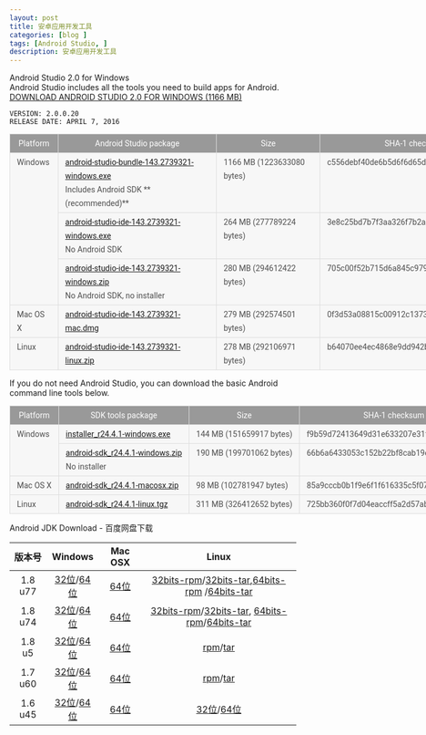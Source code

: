 ```yaml
---
layout: post
title: 安卓应用开发工具 
categories: [blog ]
tags: [Android Studio, ]
description: 安卓应用开发工具
---
```


Android Studio 2.0 for Windows<br />
Android Studio includes all the tools you need to build apps for Android.<br />
<a href="https://dl.google.com/dl/android/studio/install/2.0.0.20/android-studio-bundle-143.2739321-windows.exe">DOWNLOAD ANDROID STUDIO 2.0
FOR WINDOWS (1166 MB)</a> 

    VERSION: 2.0.0.20
    RELEASE DATE: APRIL 7, 2016
    
    
    
<table class="download" style="font-size: 14px; margin: 0.5em 1em 1em 0px; border-collapse: collapse; border-spacing: 0px; border: 0px; width: 880px; color: rgba(0, 0, 0, 0.682353); font-family: Roboto, sans-serif; line-height: 24px; background-color: #f7f7f7;">
<tbody>
<tr><th style="padding: 4px 12px; vertical-align: top; color: #ffffff; border: 1px solid #dddddd; font-weight: normal; background-color: #999999;">Platform</th><th style="padding: 4px 12px; vertical-align: top; color: #ffffff; border: 1px solid #dddddd; font-weight: normal; background-color: #999999;">Android Studio package</th><th style="padding: 4px 12px; vertical-align: top; color: #ffffff; border: 1px solid #dddddd; font-weight: normal; background-color: #999999;">Size</th><th style="padding: 4px 12px; vertical-align: top; color: #ffffff; border: 1px solid #dddddd; font-weight: normal; background-color: #999999;">SHA-1 checksum</th></tr>
<tr>
<td style="padding: 4px 12px; vertical-align: top; border: 1px solid #dddddd; background-color: inherit;" rowspan="3">Windows</td>
<td style="padding: 4px 12px; vertical-align: top; border: 1px solid #dddddd; background-color: inherit;">
<a href="https://dl.google.com/dl/android/studio/install/2.0.0.20/android-studio-bundle-143.2739321-windows.exe">android-studio-bundle-143.2739321-windows.exe</a> <br />
Includes Android SDK **(recommended)**</td>
<td id="win-bundle-size" style="padding: 4px 12px; vertical-align: top; border: 1px solid #dddddd; background-color: inherit;">1166 MB 
(1223633080 bytes)</td>
<td style="padding: 4px 12px; vertical-align: top; border: 1px solid #dddddd; background-color: inherit;">c556debf40de6b5d6f6d65d169a64398e3380183</td>
</tr>
<tr>
<td style="padding: 4px 12px; vertical-align: top; border: 1px solid #dddddd; background-color: inherit;">
<a href="https://dl.google.com/dl/android/studio/install/2.0.0.20/android-studio-ide-143.2739321-windows.exe">android-studio-ide-143.2739321-windows.exe</a> <br />
No Android SDK</td>
<td style="padding: 4px 12px; vertical-align: top; border: 1px solid #dddddd; background-color: inherit;">264 MB 
(277789224 bytes)</td>
<td style="padding: 4px 12px; vertical-align: top; border: 1px solid #dddddd; background-color: inherit;">3e8c25bd7b7f3aa326f7b2a349c4d67c550d13ac</td>
</tr>
<tr>
<td style="padding: 4px 12px; vertical-align: top; border: 1px solid #dddddd; background-color: inherit;">
<a href="https://dl.google.com/dl/android/studio/ide-zips/2.0.0.20/android-studio-ide-143.2739321-windows.zip">android-studio-ide-143.2739321-windows.zip</a> <br />
No Android SDK, no installer</td>
<td style="padding: 4px 12px; vertical-align: top; border: 1px solid #dddddd; background-color: inherit;">280 MB 
(294612422 bytes)</td>
<td style="padding: 4px 12px; vertical-align: top; border: 1px solid #dddddd; background-color: inherit;">705c00f52b715d6a845c97979ced6f9b1b3f11c6</td>
</tr>
<tr>
<td style="padding: 4px 12px; vertical-align: top; border: 1px solid #dddddd; background-color: inherit;">Mac OS X</td>
<td style="padding: 4px 12px; vertical-align: top; border: 1px solid #dddddd; background-color: inherit;">
<a href="https://dl.google.com/dl/android/studio/install/2.0.0.20/android-studio-ide-143.2739321-mac.dmg">android-studio-ide-143.2739321-mac.dmg</a> </td>
<td id="mac-bundle-size" style="padding: 4px 12px; vertical-align: top; border: 1px solid #dddddd; background-color: inherit;">279 MB 
(292574501 bytes)</td>
<td style="padding: 4px 12px; vertical-align: top; border: 1px solid #dddddd; background-color: inherit;">0f3d53a08815c00912c13738abc79e82207b20ed</td>
</tr>
<tr>
<td style="padding: 4px 12px; vertical-align: top; border: 1px solid #dddddd; background-color: inherit;">Linux</td>
<td style="padding: 4px 12px; vertical-align: top; border: 1px solid #dddddd; background-color: inherit;">
<a href="https://dl.google.com/dl/android/studio/ide-zips/2.0.0.20/android-studio-ide-143.2739321-linux.zip">android-studio-ide-143.2739321-linux.zip</a></td>
<td id="linux-bundle-size" style="padding: 4px 12px; vertical-align: top; border: 1px solid #dddddd; background-color: inherit;">278 MB 
(292106971 bytes)</td>
<td style="padding: 4px 12px; vertical-align: top; border: 1px solid #dddddd; background-color: inherit;">b64070ee4ec4868e9dd942b56f76864634cb0c67</td>
</tr>
</tbody>
</table>

If you do not need Android Studio, you can download the basic Android command line tools below.

<table class="download" style="font-size: 14px; margin: 0.5em 1em 1em 0px; border-collapse: collapse; border-spacing: 0px; border: 0px; width: 880px; color: rgba(0, 0, 0, 0.682353); font-family: Roboto, sans-serif; line-height: 24px; background-color: #f7f7f7;">
<tbody>
<tr><th style="padding: 4px 12px; vertical-align: top; color: #ffffff; border: 1px solid #dddddd; font-weight: normal; background-color: #999999;">Platform</th><th style="padding: 4px 12px; vertical-align: top; color: #ffffff; border: 1px solid #dddddd; font-weight: normal; background-color: #999999;">SDK tools package</th><th style="padding: 4px 12px; vertical-align: top; color: #ffffff; border: 1px solid #dddddd; font-weight: normal; background-color: #999999;">Size</th><th style="padding: 4px 12px; vertical-align: top; color: #ffffff; border: 1px solid #dddddd; font-weight: normal; background-color: #999999;">SHA-1 checksum</th></tr>
<tr>
<td style="padding: 4px 12px; vertical-align: top; border: 1px solid #dddddd; background-color: inherit;" rowspan="2">Windows</td>
<td style="padding: 4px 12px; vertical-align: top; border: 1px solid #dddddd; background-color: inherit;">
<a href="http://dl.google.com/android/installer_r24.4.1-windows.exe">installer_r24.4.1-windows.exe</a></td>
<td style="padding: 4px 12px; vertical-align: top; border: 1px solid #dddddd; background-color: inherit;">144 MB 
(151659917 bytes)</td>
<td style="padding: 4px 12px; vertical-align: top; border: 1px solid #dddddd; background-color: inherit;">f9b59d72413649d31e633207e31f456443e7ea0b</td>
</tr>
<tr>
<td style="padding: 4px 12px; vertical-align: top; border: 1px solid #dddddd; background-color: inherit;">
<a href="http://dl.google.com/android/android-sdk_r24.4.1-windows.zip">android-sdk_r24.4.1-windows.zip</a><br />
No installer</td>
<td style="padding: 4px 12px; vertical-align: top; border: 1px solid #dddddd; background-color: inherit;">190 MB 
(199701062 bytes)</td>
<td style="padding: 4px 12px; vertical-align: top; border: 1px solid #dddddd; background-color: inherit;">66b6a6433053c152b22bf8cab19c0f3fef4eba49</td>
</tr>
<tr>
<td style="padding: 4px 12px; vertical-align: top; border: 1px solid #dddddd; background-color: inherit;">Mac OS X</td>
<td style="padding: 4px 12px; vertical-align: top; border: 1px solid #dddddd; background-color: inherit;">
<a href="http://dl.google.com/android/android-sdk_r24.4.1-macosx.zip">android-sdk_r24.4.1-macosx.zip</a></td>
<td style="padding: 4px 12px; vertical-align: top; border: 1px solid #dddddd; background-color: inherit;">98 MB 
(102781947 bytes)</td>
<td style="padding: 4px 12px; vertical-align: top; border: 1px solid #dddddd; background-color: inherit;">85a9cccb0b1f9e6f1f616335c5f07107553840cd</td>
</tr>
<tr>
<td style="padding: 4px 12px; vertical-align: top; border: 1px solid #dddddd; background-color: inherit;">Linux</td>
<td style="padding: 4px 12px; vertical-align: top; border: 1px solid #dddddd; background-color: inherit;">
<a href="http://dl.google.com/android/android-sdk_r24.4.1-linux.tgz">android-sdk_r24.4.1-linux.tgz</a></td>
<td style="padding: 4px 12px; vertical-align: top; border: 1px solid #dddddd; background-color: inherit;">311 MB 
(326412652 bytes)</td>
<td style="padding: 4px 12px; vertical-align: top; border: 1px solid #dddddd; background-color: inherit;">725bb360f0f7d04eaccff5a2d57abdd49061326d</td>
</tr>
</tbody>
</table>

Android JDK Download - 百度网盘下载<br />

<table>
<thead>
<tr><th align="center">版本号</th><th align="center">Windows</th><th align="center">Mac OSX</th><th align="center">Linux</th></tr>
</thead>
<tbody>
<tr>
<td align="center">1.8 u77</td>
<td align="center"><a href="http://pan.baidu.com/s/1hsvvOFU">32位</a>/<a href="http://pan.baidu.com/s/1hr8COlQ">64位</a></td>
<td align="center"><a href="http://pan.baidu.com/s/1jHHwk9C">64位</a></td>
<td align="center"><a href="http://pan.baidu.com/s/1dF8ZhIT">32bits-rpm</a>/<a href="http://pan.baidu.com/s/1dEAeOMH">32bits-tar</a>,<a href="http://pan.baidu.com/s/1cr4say">64bits-rpm</a> /<a href="http://pan.baidu.com/s/1bo5zmDh">64bits-tar</a></td>
</tr>
<tr>
<td align="center">1.8 u74</td>
<td align="center"><a href="http://pan.baidu.com/s/1pLQpHqF">32位</a>/<a href="http://pan.baidu.com/s/1kUDqyUV">64位</a></td>
<td align="center"><a href="http://pan.baidu.com/s/1c2sgltm">64位</a></td>
<td align="center"><a href="http://pan.baidu.com/s/1eRAIJS2">32bits-rpm</a>/<a href="http://pan.baidu.com/s/1gfPkfj9">32bits-tar</a>, <a href="http://pan.baidu.com/s/1hrMkapQ">64bits-rpm</a>/<a href="http://pan.baidu.com/s/1mivnFK0">64bits-tar</a></td>
</tr>
<tr>
<td align="center">1.8 u5</td>
<td align="center"><a href="http://pan.baidu.com/s/1jG0ycMa">32位</a>/<a href="http://pan.baidu.com/s/1kTJYRXH">64位</a></td>
<td align="center"><a href="http://pan.baidu.com/s/1sj592Lf">64位</a></td>
<td align="center"><a href="http://pan.baidu.com/s/1i3l7byH">rpm</a>/<a href="http://pan.baidu.com/s/1i3l7byH">tar</a></td>
</tr>
<tr>
<td align="center">1.7 u60</td>
<td align="center"><a href="http://pan.baidu.com/s/1i33hUPf">32位</a>/<a href="http://pan.baidu.com/s/1qWpw4EC">64位</a></td>
<td align="center"><a href="http://pan.baidu.com/s/1c0AdKty">64位</a></td>
<td align="center"><a href="http://pan.baidu.com/s/1bnAfM4R">rpm</a>/<a href="http://pan.baidu.com/s/1bncVJzD">tar</a></td>
</tr>
<tr>
<td align="center">1.6 u45</td>
<td align="center"><a href="http://pan.baidu.com/s/1c0s2NHQ">32位</a>/<a href="http://pan.baidu.com/s/1bnpgZnh">64位</a></td>
<td align="center"><a href="http://pan.baidu.com/s/1jJxtc">64位</a></td>
<td align="center"><a href="http://pan.baidu.com/s/1c06FWre">32位</a>/<a href="http://pan.baidu.com/s/191Rye">64位</a></td>
</tr>
</tbody>
</table>



